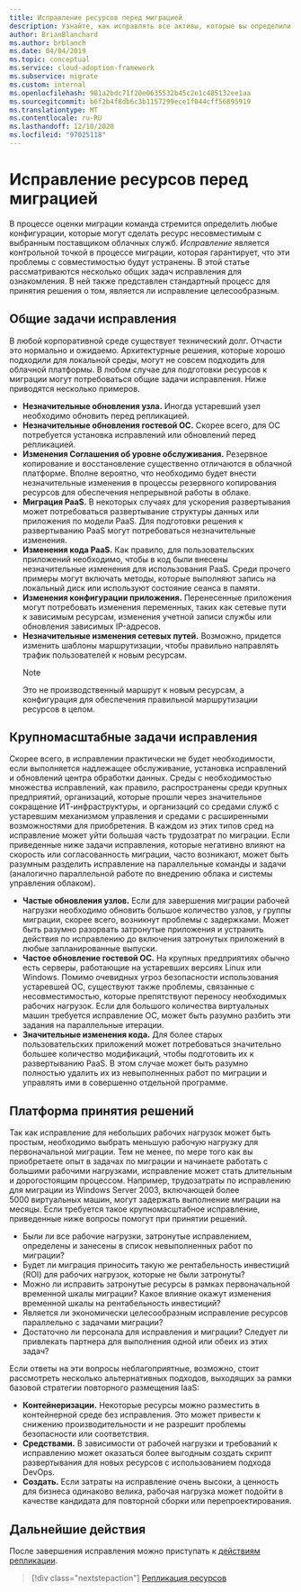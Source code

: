 ```yaml
---
title: Исправление ресурсов перед миграцией
description: Узнайте, как исправлять все активы, которые вы определили как несовместимые с выбранным поставщиком облачных служб перед началом миграции.
author: BrianBlanchard
ms.author: brblanch
ms.date: 04/04/2019
ms.topic: conceptual
ms.service: cloud-adoption-framework
ms.subservice: migrate
ms.custom: internal
ms.openlocfilehash: 981a2bdc71f20e0635532b45c2e1c485132ee1aa
ms.sourcegitcommit: b6f2b4f8db6c3b1157299ece1f044cff56895919
ms.translationtype: MT
ms.contentlocale: ru-RU
ms.lasthandoff: 12/10/2020
ms.locfileid: "97025118"
---
```

# <a name="remediate-assets-prior-to-migration"></a>Исправление ресурсов перед миграцией

В процессе оценки миграции команда стремится определить любые конфигурации, которые могут сделать ресурс несовместимым с выбранным поставщиком облачных служб. _Исправление_ является контрольной точкой в процессе миграции, которая гарантирует, что эти проблемы с совместимостью будут устранены. В этой статье рассматриваются несколько общих задач исправления для ознакомления. В ней также представлен стандартный процесс для принятия решения о том, является ли исправление целесообразным.

## <a name="common-remediation-tasks"></a>Общие задачи исправления

В любой корпоративной среде существует технический долг. Отчасти это нормально и ожидаемо. Архитектурные решения, которые хорошо подходили для локальной среды, могут не совсем подходить для облачной платформы. В любом случае для подготовки ресурсов к миграции могут потребоваться общие задачи исправления. Ниже приводятся несколько примеров.

- **Незначительные обновления узла.** Иногда устаревший узел необходимо обновить перед репликацией.
- **Незначительные обновления гостевой ОС.** Скорее всего, для ОС потребуется установка исправлений или обновлений перед репликацией.
- **Изменения Соглашения об уровне обслуживания.** Резервное копирование и восстановление существенно отличаются в облачной платформе. Вполне вероятно, что необходимо будет внести незначительные изменения в процессы резервного копирования ресурсов для обеспечения непрерывной работы в облаке.
- **Миграция PaaS.** В некоторых случаях для ускорения развертывания может потребоваться развертывание структуры данных или приложения по модели PaaS. Для подготовки решения к развертыванию PaaS могут потребоваться незначительные изменения.
- **Изменения кода PaaS.** Как правило, для пользовательских приложений необходимо, чтобы в код были внесены незначительные изменения для использования PaaS. Среди прочего примеры могут включать методы, которые выполняют запись на локальный диск или используют состояние сеанса в памяти.
- **Изменения конфигурации приложения.** Перенесенные приложения могут потребовать изменения переменных, таких как сетевые пути к зависимым ресурсам, изменения учетной записи службы или обновления зависимых IP-адресов.
- **Незначительные изменения сетевых путей.** Возможно, придется изменить шаблоны маршрутизации, чтобы правильно направлять трафик пользователей к новым ресурсам.
    > [!NOTE]
    > Это не производственный маршрут к новым ресурсам, а конфигурация для обеспечения правильной маршрутизации ресурсов в целом.

## <a name="large-scale-remediation-tasks"></a>Крупномасштабные задачи исправления

Скорее всего, в исправлении практически не будет необходимости, если выполняется надлежащее обслуживание, установка исправлений и обновлений центра обработки данных. Среды с необходимостью множества исправлений, как правило, распространены среди крупных предприятий, организаций, которые прошли через значительное сокращение ИТ-инфраструктуры, и организаций со средами служб с устаревшим механизмом управления и средами с расширенными возможностями для приобретения. В каждом из этих типов сред на исправление может уйти большая часть трудозатрат по миграции. Если приведенные ниже задачи исправления, которые негативно влияют на скорость или согласованность миграции, часто возникают, может быть разумным разделить исправление на параллельные команды и задачи (аналогично параллельной работе по внедрению облака и системы управления облаком).

- **Частые обновления узлов.** Если для завершения миграции рабочей нагрузки необходимо обновить большое количество узлов, у группы миграции, скорее всего, возникнут проблемы с задержками. Может быть разумно разорвать затронутые приложения и устранить действия по исправлению до включения затронутых приложений в любые запланированные выпуски.
- **Частое обновление гостевой ОС.** На крупных предприятиях обычно есть серверы, работающие на устаревших версиях Linux или Windows. Помимо очевидных угроз безопасности использования устаревшей ОС, существуют также проблемы, связанные с несовместимостью, которые препятствуют переносу необходимых рабочих нагрузок. Если для большого количества виртуальных машин требуется исправление ОС, может быть разумно разбить эти задания на параллельные итерации.
- **Значительные изменения кода.** Для более старых пользовательских приложений может потребоваться значительно большее количество модификаций, чтобы подготовить их к развертыванию PaaS. В этом случае может быть разумно полностью удалить их из невыполненных работ по миграции и управлять ими в совершенно отдельной программе.

## <a name="decision-framework"></a>Платформа принятия решений

Так как исправление для небольших рабочих нагрузок может быть простым, необходимо выбрать меньшую рабочую нагрузку для первоначальной миграции. Тем не менее, по мере того как вы приобретаете опыт в задачах по миграции и начинаете работать с большими рабочими нагрузками, исправление может стать длительным и дорогостоящим процессом. Например, трудозатраты по исправлению для миграции из Windows Server 2003, включающей более 5000 виртуальных машин, могут задержать выполнение миграции на месяцы. Если требуется такое крупномасштабное исправление, приведенные ниже вопросы помогут при принятии решений.

- Были ли все рабочие нагрузки, затронутые исправлением, определены и занесены в список невыполненных работ по миграции?
- Будет ли миграция приносить такую же рентабельность инвестиций (ROI) для рабочих нагрузок, которые не были затронуты?
- Можно ли исправить затронутые ресурсы в рамках первоначальной временной шкалы миграции? Какое влияние окажут изменения временной шкалы на рентабельность инвестиций?
- Является ли экономически целесообразным исправление ресурсов параллельно с задачами миграции?
- Достаточно ли персонала для исправления и миграции? Следует ли привлекать партнера для выполнения одной или обеих из этих задач?

Если ответы на эти вопросы неблагоприятные, возможно, стоит рассмотреть несколько альтернативных подходов, выходящих за рамки базовой стратегии повторного размещения IaaS:

- **Контейнеризации.** Некоторые ресурсы можно разместить в контейнерной среде без исправления. Это может привести к снижению производительности и не разрешит проблемы безопасности или соответствия.
- **Средствами.** В зависимости от рабочей нагрузки и требований к исправлению может оказаться более выгодным создать скрипт развертывания для новых ресурсов с использованием подхода DevOps.
- **Создать.** Если затраты на исправление очень высоки, а ценность для бизнеса одинаково велика, рабочая нагрузка может подойти в качестве кандидата для повторной сборки или перепроектирования.

## <a name="next-steps"></a>Дальнейшие действия

После завершения исправления можно приступать к [действиям репликации](./replicate.md).

> [!div class="nextstepaction"]
> [Репликация ресурсов](./replicate.md)
